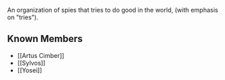 An organization of spies that tries to do good in the world, (with emphasis on "tries").

## Known Members
- [[Artus Cimber]]
- [[Sylvos]]
- [[Yosei]]
